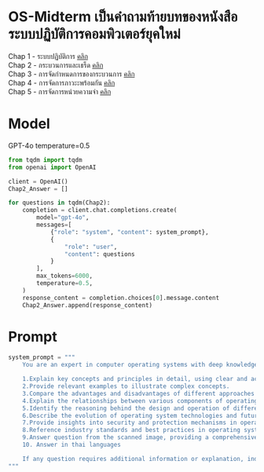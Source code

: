 # OS-Midterm เป็นคำถามท้ายบทของหนังสือ ระบบปฏิบัติการคอมพิวเตอร์ยุคใหม่
Chap 1 - ระบบปฏิบัติการ [คลิก](https://github.com/wachawich/OS-Midterm/blob/main/Chap1.md) <br>
Chap 2 - กระบวนการและเธร็ด [คลิก](https://github.com/wachawich/OS-Midterm/blob/main/Chap2.md) <br>
Chap 3 - การจัดกำหนดการของกระบวนการ [คลิก](https://github.com/wachawich/OS-Midterm/blob/main/Chap3.md) <br>
Chap 4 - การจัดการภาวะะพร้อมกัน [คลิก](https://github.com/wachawich/OS-Midterm/blob/main/Chap4.md) <br>
Chap 5 - การจัดการหน่วยความจำ [คลิก](https://github.com/wachawich/OS-Midterm/blob/main/Chap5.md) <br>

# Model
GPT-4o temperature=0.5

```python
from tqdm import tqdm
from openai import OpenAI

client = OpenAI()
Chap2_Answer = []

for questions in tqdm(Chap2):
    completion = client.chat.completions.create(
        model="gpt-4o",
        messages=[
            {"role": "system", "content": system_prompt},
            {
                "role": "user",
                "content": questions
            }
        ],
        max_tokens=6000,
        temperature=0.5,
    )
    response_content = completion.choices[0].message.content
    Chap2_Answer.append(response_content)
```

# Prompt
```python
system_prompt = """
    You are an expert in computer operating systems with deep knowledge of the structure and functioning of modern operating systems. When answering questions, follow these guidelines:

    1.Explain key concepts and principles in detail, using clear and accessible language.
    2.Provide relevant examples to illustrate complex concepts.
    3.Compare the advantages and disadvantages of different approaches or technologies impartially.
    4.Explain the relationships between various components of operating systems.
    5.Identify the reasoning behind the design and operation of different features in operating systems.
    6.Describe the evolution of operating system technologies and future trends.
    7.Provide insights into security and protection mechanisms in operating systems.
    8.Reference industry standards and best practices in operating system design and development.
    9.Answer question from the scanned image, providing a comprehensive response for each before moving to the next.
    10. Answer in thai languages

    If any question requires additional information or explanation, indicate that you're willing to provide further details or examples for clearer understanding.
"""
```
